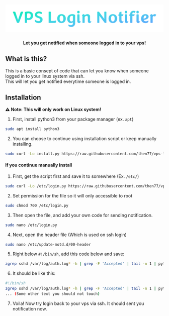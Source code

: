 <h1 align="center"><img src="https://raw.githubusercontent.com/then77/vps-login-notifier/main/vpsloginlogo.png" alt="VPS Login Notifier"></h1>
<h4 align="center">Let you get notified when someone logged in to your vps!</p>

## What is this?
This is a basic consept of code that can let you know when someone logged in to your linux system via ssh.<br>
This will let you get notified everytime someone is logged in.

## Installation
**⚠️ Note: This will only work on Linux system!**

1. First, install python3 from your package manager (ex. `apt`)
```bash
sudo apt install python3
```

2. You can choose to continue using installation script or keep manually installing.
```bash
sudo curl -Lo install.py https://raw.githubusercontent.com/then77/vps-login-notifier/main/install.py && sudo python3 install.py
```

#### If you continue manually install
1. First, get the script first and save it to somewhere (Ex. `/etc/`)
```bash
sudo curl -Lo /etc/login.py https://raw.githubusercontent.com/then77/vps-login-notifier/main/login.py
```

2. Set permission for the file so it will only accessible to root
```bash
sudo chmod 700 /etc/login.py
```

3. Then open the file, and add your own code for sending notification.
```bash
sudo nano /etc/login.py
```

4. Next, open the header file (Which is used on ssh login)
```bash
sudo nano /etc/update-motd.d/00-header
```

5. Right below `#!/bin/sh`, add this code below and save:
```bash
zgrep sshd /var/log/auth.log* -h | grep -F 'Accepted' | tail -n 1 | python3 /etc/login.py
```

6. It should be like this:
```bash
#!/bin/sh
zgrep sshd /var/log/auth.log* -h | grep -F 'Accepted' | tail -n 1 | python3 /etc/login.py
... (Some other text you should not touch)
```

7. Voila! Now try login back to your vps via ssh. It should sent you notification now.
